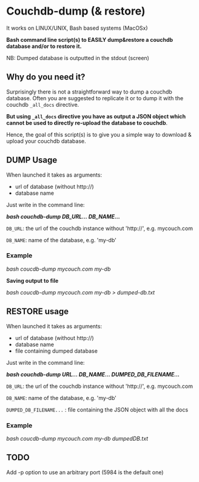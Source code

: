Couchdb-dump (& restore)
============

It works on LINUX/UNIX, Bash based systems (MacOSx)

**Bash command line script(s) to EASILY dump&restore a couchdb database and/or to restore it.**


 
NB: Dumped database is outputted in the stdout (screen)

## Why do you need it?
Surprisingly there is not a straightforward way to dump a couchdb database. Often you are suggested to replicate it or to dump it with the couchdb `_all_docs` directive. 

**But using `_all_docs` directive you have as output a JSON object which cannot be used to directly re-upload the database to couchdb**.

Hence, the goal of this script(s) is to give you a simple way to download & upload your couchdb database.


## DUMP Usage

When launched it takes as arguments:

* url of database (without http://)
* database name

Just write in the command line:

***bash couchdb-dump DB_URL... DB_NAME...***

  `DB_URL`: the url of the couchdb instance without 'http://', e.g. mycouch.com
  
  `DB_NAME`: name of the database, e.g. 'my-db'


### Example

*bash coucdb-dump mycouch.com my-db*

**Saving output to file**

*bash coucdb-dump mycouch.com my-db > dumped-db.txt*


## RESTORE usage

When launched it takes as arguments:

* url of database (without http://)
* database name
* file containing dumped database

Just write in the command line:

***bash couchdb-dump URL... DB_NAME... DUMPED_DB_FILENAME...***

  `DB_URL`: the url of the couchdb instance without 'http://', e.g. mycouch.com
  
  `DB_NAME`: name of the database, e.g. 'my-db'
  
  `DUMPED_DB_FILENAME...` : file containing the JSON object with all the docs
  
  
  
### Example

*bash coucdb-dump mycouch.com my-db dumpedDB.txt*



## TODO
Add -p option to use an arbitrary port (5984 is the default one)

